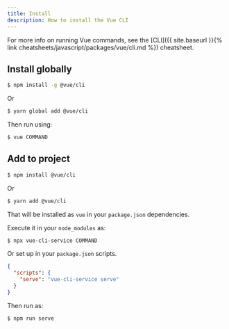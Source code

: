 ```yaml
---
title: Install
description: How to install the Vue CLI
---
```



For more info on running Vue commands, see the [CLI]({{ site.baseurl }}{% link cheatsheets/javascript/packages/vue/cli.md %}) cheatsheet.


## Install globally

```sh
$ npm install -g @vue/cli
```

Or

```sh
$ yarn global add @vue/cli
```

Then run using:

```sh
$ vue COMMAND
```


## Add to project

```sh
$ npm install @vue/cli
```

Or

```sh
$ yarn add @vue/cli
```

That will be installed as `vue` in your `package.json` dependencies.

Execute it in your `node_modules` as:

```sh
$ npx vue-cli-service COMMAND
```

Or set up in your `package.json` scripts.

```json
{
  "scripts": {
    "serve": "vue-cli-service serve"
  }
}
```

Then run as:

```sh
$ npm run serve
```
